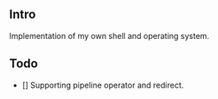 ## Intro

Implementation of my own shell and operating system.

## Todo

- [] Supporting pipeline operator and redirect.
